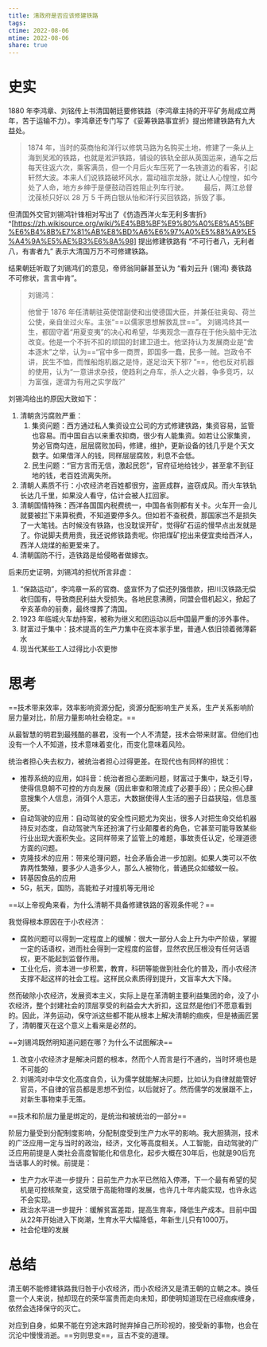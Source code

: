 ```yaml
---
title: 清政府是否应该修建铁路 
tags: 
ctime: 2022-08-06
mtime: 2022-08-06
share: true
---
```


# 史实

1880 年李鸿章、刘铭传上书清国朝廷要修铁路（李鸿章主持的开平矿务局成立两年，苦于运输不力）。李鸿章还专门写了《妥筹铁路事宜折》提出修建铁路有九大益处。

>1874 年，当时的英商怡和洋行以修筑马路为名购买土地，修建了一条从上海到吴淞的铁路，也就是淞沪铁路，铺设的铁轨全部从英国运来，通车之后每天往返六次，乘客满员，但一个月后火车压死了一名铁道边的看客，引起轩然大波。本来人们说铁路破坏风水，震动祖宗龙脉，就让人心惶惶，如今处了人命，地方乡绅于是便鼓动百姓阻止列车行驶。
　　最后，两江总督沈葆桢只好以 28 万 5 千两白银从怡和洋行买回铁路，拆毁了事。

但清国外交官刘锡鸿针锋相对写出了《仿造西洋火车无利多害折》^[https://zh.wikisource.org/wiki/%E4%BB%BF%E9%80%A0%E8%A5%BF%E6%B4%8B%E7%81%AB%E8%BD%A6%E6%97%A0%E5%88%A9%E5%A4%9A%E5%AE%B3%E6%8A%98] 提出修建铁路有 “不可行者八，无利者八，有害者九” 表示大清国万万不可修建铁路。

结果朝廷听取了刘锡鸿们的意见，帝师翁同龢甚至认为 “看刘云升 (锡鸿) 奏铁路不可修状，言言中肯”。

>刘锡鸿：
>
>他曾于 1876 年任清朝驻英使馆副使和出使德国大臣，并兼任驻奥匈、荷兰公使，亲自坐过火车。主张“==以儒家思想解救乱世==”。
>刘锡鸿终其一生，都固守着“用夏变夷”的决心和希望，华夷观念一直存在于他头脑中无法改变。他是一个不折不扣的顽固的封建卫道士。他坚持认为发展商业是“舍本逐末”之举，认为==“官中多一商贾，即国多一蠢，民多一贼。岂政令不讲，民生不恤，而惟船炮机器之是恃，遂足治天下邪? ”==，他也反对机器的使用，认为“一意讲求杂技，使趋利之舟车，杀人之火器，争多竞巧，以为富强，邃谓为有用之实学哉?”

刘锡鸿给出的原因大致如下：
1. 清朝贪污腐败严重：
	1. 集资问题：西方通过私人集资设立公司的方式修建铁路，集资容易，监管也容易。而中国自古以来重农抑商，很少有人能集资。如若让公家集资，势必官商勾连，层层腐败加码，修建，维护，更新设备的钱几乎是个天文数字。如果借洋人的钱，同样层层腐败，利息不会低。
	2. 民生问题：“官方言而无信，激起民怨”，官府征地给钱少，甚至拿不到征地的钱，老百姓流离失所。
2. 清朝人素质不行：小农经济老百姓都很穷，盗匪成群，盗窃成风。而火车铁轨长达几千里，如果没人看守，估计会被人扛回家。
3. 清朝国情特殊：西洋各国国内税费统一，中国各省则都有关卡。火车开一会儿就要被拦下来算税费，不知道要停多久。但如若不查税费，那国家岂不是损失了一大笔钱。古时候没有铁路，也没耽误开矿，觉得矿石运的慢早点出发就是了。你说脚夫费用贵，我还说修铁路贵呢。你把煤矿挖出来便宜卖给西洋人，西洋人烧煤的船更爱来了。
4. 清朝国防不行，造铁路是给侵略者做嫁衣。

后来历史证明，刘锡鸿的担忧所言非虚：
1. “保路运动”，李鸿章一系的官商、盛宣怀为了偿还列强借款，把川汉铁路无偿收归国有，导致商民利益大受损失。各地民意沸腾，同盟会借机起义，掀起了辛亥革命的前奏，最终埋葬了清国。
2. 1923 年临城火车劫持案，被称为继义和团运动以后中国最严重的涉外事件。
3. 财富过于集中：技术提高的生产力集中在资本家手里，普通人依旧领着微薄薪水
4. 现当代某些工人过得比小农更惨

# 思考

==技术带来效率，效率影响资源分配，资源分配影响生产关系，生产关系影响阶层力量对比，阶层力量影响社会稳定。==

从最智慧的明君到最残酷的暴君，没有一个人不清楚，技术会带来财富。但他们也没有一个人不知道，技术意味着变化，而变化意味着风险。

统治者担心失去权力，被统治者担心过得更差。在现代也有同样的担忧：
- 推荐系统的应用，如抖音：统治者担心垄断问题，财富过于集中，缺乏引导，使得信息朝不可控的方向发展（因此审查和限流成了必要手段）；民众担心肆意搜集个人信息，消弭个人意志，大数据使得人生活的圈子日益狭隘，信息茧房。
- 自动驾驶的应用：自动驾驶的安全性问题尤为突出，很多人对把生命交给机器持反对态度，自动驾驶汽车还扮演了行业颠覆者的角色，它甚至可能导致某些行业出现大面积失业。这同样带来了监管上的难题，事故责任认定，伦理道德方面的问题。
- 克隆技术的应用：带来伦理问题，社会矛盾会进一步加剧。如果人类可以不依靠两性繁殖，要多少人造多少人，那么人被物化，普通民众如蝼蚁一般。
- 转基因食品的应用
- 5G，航天，国防，高能粒子对撞机等无用论

==以上帝视角来看，为什么清朝不具备修建铁路的客观条件呢？==

我觉得根本原因在于小农经济：
- 腐败问题可以得到一定程度上的缓解：很大一部分人会上升为中产阶级，掌握一定的话语权，进而社会得到一定程度的监督，显然农民压根没有任何话语权，更不能起到监督作用。
- 工业化后，资本进一步积累，教育，科研等能做到社会化的普及，而小农经济支撑不起这样的社会工程。这样民众素质得到提升，文盲率大大下降。

然而破除小农经济，发展资本主义，实际上是在革清朝主要利益集团的命，没了小农经济，整个封建社会的顶层享受的利益会大大折扣，这显然是他们不愿意看到的。因此，洋务运动，保守派这些都不能从根本上解决清朝的痼疾，但是裱画匠罢了，清朝覆灭在这个意义上看来是必然的。

==刘锡鸿既然明知道问题在哪？为什么不试图解决==

1. 改变小农经济才是解决问题的根本，然而个人而言是行不通的，当时环境也是不可能的
2. 刘锡鸿对中华文化高度自负，认为儒学就能解决问题，比如认为自律就能管好官员，不自律的官员都是思想不到位，以后就好了。然而儒学的发展跟不上，对新生事物束手无策。

==技术和阶层力量是绑定的，是统治和被统治的一部分==

阶层力量受到分配制度影响，分配制度受到生产力水平的影响。我大胆猜测，技术的广泛应用一定与当时的政治，经济，文化等高度相关。人工智能，自动驾驶的广泛应用前提是人类社会高度智能化和信息化，起步大概在30年后，也就是90后充当话事人的时候。前提是：
- 生产力水平进一步提升：目前生产力水平已然陷入停滞，下一个最有希望的契机是可控核聚变，这受限于高能物理的发展，也许几十年内能实现，也许永远不会实现。
- 政治水平进一步提升：缓解贫富差距，提高生育率，降低生产成本。目前中国从22年开始进入下岗潮，生育水平大幅降低，年新生儿只有1000万。
- 社会伦理的发展

# 总结

清王朝不能修建铁路我归咎于小农经济，而小农经济又是清王朝的立朝之本。换任意一个人来说，抛却现在的荣华富贵而走向未知，即使明知道现在已经痼疾缠身，依然会选择保守的灭亡。

对应到自身，如果不能在穷途末路时抛弃掉自己所珍视的，接受新的事物，也会在沉沦中慢慢消逝。==穷则思变==，亘古不变的道理。

